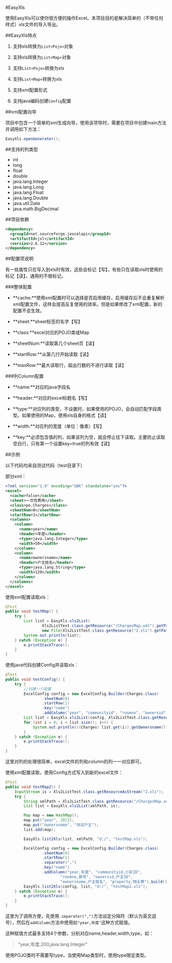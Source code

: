 #EasyXls

使用EasyXls可以使你很方便的操作Excel。本项目目的是解决简单的（不带任何样式）xls文件的导入导出。  

##EasyXls特点

1. 支持xls转换为`List<Pojo>`对象

2. 支持xls转换为`List<Map>`对象

3. 支持`List<Pojo>`转换为xls

4. 支持`List<Map>`转换为xls

5. 支持xml配置形式

6. 支持java编码创建`Config`配置


##xml配置向导

项目中包含一个简单的xml生成向导，使用该项导时，需要在项目中创建main方法并调用如下方法：  

```java
EasyXls.openGenerater();
```

##支持的列类型
 - int
 - long
 - float
 - double
 - java.lang.Integer
 - java.lang.Long
 - java.lang.Float
 - java.lang.Double
 - java.util.Date
 - java.math.BigDecimal

##项目依赖  

```xml
<dependency>
  <groupId>net.sourceforge.jexcelapi</groupId>
  <artifactId>jxl</artifactId>
  <version>2.6.12</version>
</dependency>
```  

##配置项说明  

有一些属性只在写入到xls时有效，这些会标记【写】，有些只在读取xls时使用的标记【读】，通用的不做标记。

###整体配置  

- **cache:**使用xml配置时可以选择是否启用缓存，启用缓存后不会重复解析xml配置文件，这样会提高反复使用的效率。但是如果修改了xml配置，新的配置不会生效。

- **sheet:**sheet标签的名字【写】

- **class:**excel对应的POJO类或Map

- **sheetNum:**读取第几个sheet页【读】

- **startRow:**从第几行开始读取【读】

- **maxRow:**最大读取行，超出行数的不进行读取【读】   

###列Column配置

- **name:**对应的java字段名

- **header:**对应的excel标题名【写】

- **type:**对应列的类型，不设置时，如果使用的POJO，会自动匹配字段类型。如果使用的Map，使用xls自身的格式【读】  

- **width:**对应列的宽度（单位：像素）【写】

- **key:**必须包含值的列，如果该列为空，就会停止往下读取。主要防止读取空白行，只有第一个设置key=true的列有效【读】   


##示例

以下代码均来自测试代码（test目录下）  

部分xml：  

```xml
<?xml version="1.0" encoding="GBK" standalone="yes"?>
<excel>
  <cache>false</cache>
  <sheet>一次性费用</sheet>
  <class>po.Charges</class>
  <sheetNum>0</sheetNum>
  <startRow>1</startRow>
  <columns>
    <column>
      <name>year</name>
      <header>年度</header>
      <type>java.lang.Integer</type>
      <width>50</width>
    </column>
    <column>
      <name>ownersname</name>
      <header>户主姓名</header>
      <type>java.lang.String</type>
      <width>120</width>
    </column>
  </columns>
</excel>
```

使用xml配置读取xls：  

```java
@Test
public void testMap() {
    try {
        List list = EasyXls.xls2List(
                Xls2ListTest.class.getResource("/ChargesMap.xml").getPath(),
                new File(Xls2ListTest.class.getResource("2.xls").getPath()));
        System.out.println(list);
    } catch (Exception e) {
        e.printStackTrace();
    }
}
```  

使用java代码创建Config并读取xls：  

```java
@Test
public void testConfig() {
    try {
        //创建一个配置
        ExcelConfig config = new ExcelConfig.Builder(Charges.class)
                .sheetNum(0)
                .startRow(1)
                .key("name")
                .addColumn("year", "communityid", "roomno", "ownersid", "ownersname", "property").build();
        List list = EasyXls.xls2List(config, Xls2ListTest.class.getResourceAsStream("2.xls"));
        for (int i = 0; i < list.size(); i++) {
            System.out.println(((Charges) list.get(i)).getOwnersname());
        }
    } catch (Exception e) {
        e.printStackTrace();
    }
}
```

这里对列的处理很简单，excel文件的列和column的列一一对应即可。  

使用xml配置读取，使用Config方式写入到新的excel文件：  

```java
@Test
public void testMap2() {
    InputStream is = Xls2ListTest.class.getResourceAsStream("2.xls");
    try {
        String xmlPath = Xls2ListTest.class.getResource("/ChargesMap.xml").getPath();
        List list = EasyXls.xls2List(xmlPath, is);

        Map map = new HashMap();
        map.put("year", 2013);
        map.put("ownersname", "测试户主");
        list.add(map);

        EasyXls.list2Xls(list, xmlPath, "d:/", "testMap.xls");

        ExcelConfig config = new ExcelConfig.Builder(Charges.class)
                .sheetNum(0)
                .startRow(1)
                .separater(",")
                .key("name")
                .addColumn("year,年度", "communityid,小区ID",
                        "roomno,房号", "ownersid,户主ID",
                        "ownersname,户主姓名", "property,物业费").build();
        EasyXls.list2Xls(config, list, "d:/", "testMap2.xls");
    } catch (Exception e) {
        e.printStackTrace();
    }
}
```  

这里为了调用方便，先使用`.separater(",")`方法设定分隔符（默认为英文逗号），然后在`addColumn`方法中使用如`"year,年度"`这种方式赋值。  

这种赋值方式最多支持4个参数，分别对应name,header,width,type，如：  

>"year,年度,200,java.lang.Integer"  

使用POJO类时不需要写type，当使用Map类型时，使用type限定类型。  